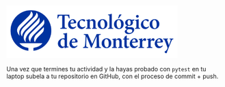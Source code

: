 ![Tec de Monterrey](../../images/logotecmty.png)

Una vez que termines tu actividad y la hayas probado con `pytest` en tu laptop
subela a tu repositorio en GitHub, con el proceso de commit + push.
